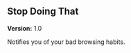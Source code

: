 <html>
    <head>
    </head>
    <body>
        <h2>Stop Doing That</h2>
        <div><b>Version:</b> 1.0</div>
        <div>
          <p>
                Notifies you of your bad browsing habits. 
            </p>
        </div>
    </body>
</html>
